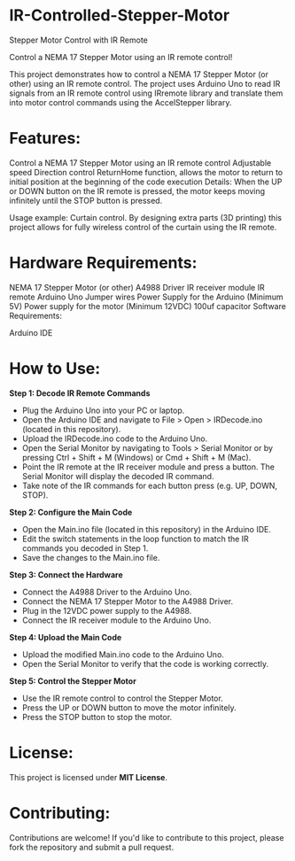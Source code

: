 # IR-Controlled-Stepper-Motor

Stepper Motor Control with IR Remote

Control a NEMA 17 Stepper Motor using an IR remote control!

This project demonstrates how to control a NEMA 17 Stepper Motor (or other) using an IR remote control. The project uses Arduino Uno to read IR signals from an IR remote control using IRremote library and translate them into motor control commands using the AccelStepper library.

# Features:

Control a NEMA 17 Stepper Motor using an IR remote control
Adjustable speed
Direction control
ReturnHome function, allows the motor to return to initial position at the beginning of the code execution
Details: When the UP or DOWN button on the IR remote is pressed, the motor keeps moving infinitely until the STOP button is pressed.

Usage example: Curtain control. By designing extra parts (3D printing) this project allows for fully wireless control of the curtain using the IR remote.

# Hardware Requirements:

NEMA 17 Stepper Motor (or other)
A4988 Driver
IR receiver module
IR remote
Arduino Uno
Jumper wires
Power Supply for the Arduino (Minimum 5V)
Power supply for the motor (Minimum 12VDC)
100uf capacitor
Software Requirements:

Arduino IDE

# How to Use:

<b>Step 1: Decode IR Remote Commands</b>

- Plug the Arduino Uno into your PC or laptop.
- Open the Arduino IDE and navigate to File > Open > IRDecode.ino (located in this repository).
- Upload the IRDecode.ino code to the Arduino Uno.
- Open the Serial Monitor by navigating to Tools > Serial Monitor or by pressing Ctrl + Shift + M (Windows) or Cmd + Shift + M (Mac).
- Point the IR remote at the IR receiver module and press a button. The Serial Monitor will display the decoded IR command.
- Take note of the IR commands for each button press (e.g. UP, DOWN, STOP).

<b>Step 2: Configure the Main Code</b>

- Open the Main.ino file (located in this repository) in the Arduino IDE.
- Edit the switch statements in the loop function to match the IR commands you decoded in Step 1.
- Save the changes to the Main.ino file.

<b>Step 3: Connect the Hardware</b>

- Connect the A4988 Driver to the Arduino Uno.
- Connect the NEMA 17 Stepper Motor to the A4988 Driver.
- Plug in the 12VDC power supply to the A4988.
- Connect the IR receiver module to the Arduino Uno.

<b>Step 4: Upload the Main Code</b>

- Upload the modified Main.ino code to the Arduino Uno.
- Open the Serial Monitor to verify that the code is working correctly.

<b>Step 5: Control the Stepper Motor</b>

- Use the IR remote control to control the Stepper Motor.
- Press the UP or DOWN button to move the motor infinitely.
- Press the STOP button to stop the motor.

# <b>License:</b>

This project is licensed under <b>MIT License</b>.

# <b>Contributing:</b>

Contributions are welcome! If you'd like to contribute to this project, please fork the repository and submit a pull request.
